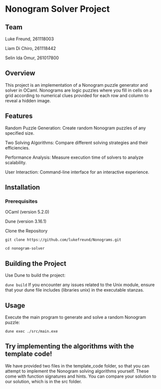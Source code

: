 # Nonogram Solver Project

## Team
Luke Freund, 261118003

Liam Di Chiro, 261118442

Selin Ida Omur, 261017800


## Overview

This project is an implementation of a Nonogram puzzle generator and solver in OCaml. Nonograms are logic puzzles where you fill in cells on a grid according to numerical clues provided for each row and column to reveal a hidden image.

## Features
Random Puzzle Generation: Create random Nonogram puzzles of any specified size.

Two Solving Algorithms: Compare different solving strategies and their efficiencies.

Performance Analysis: Measure execution time of solvers to analyze scalability.

User Interaction: Command-line interface for an interactive experience.

## Installation
### Prerequisites
OCaml (version 5.2.0)

Dune (version 3.16.1)

Clone the Repository

`git clone https://github.com/lukefreund/Nonograms.git`

`cd nonogram-solver`

## Building the Project

Use Dune to build the project:

`dune build`
If you encounter any issues related to the Unix module, ensure that your dune file includes (libraries unix) in the executable stanzas.

## Usage

Execute the main program to generate and solve a random Nonogram puzzle:

`dune exec ./src/main.exe`

## Try implementing the algorithms with the template code!
We have provided two files in the template_code folder, so that you can attempt to implement the Nonogram solving algorithms yourself. These come with function signatures and hints. You can compare your solution to our solution, which is in the src folder.

